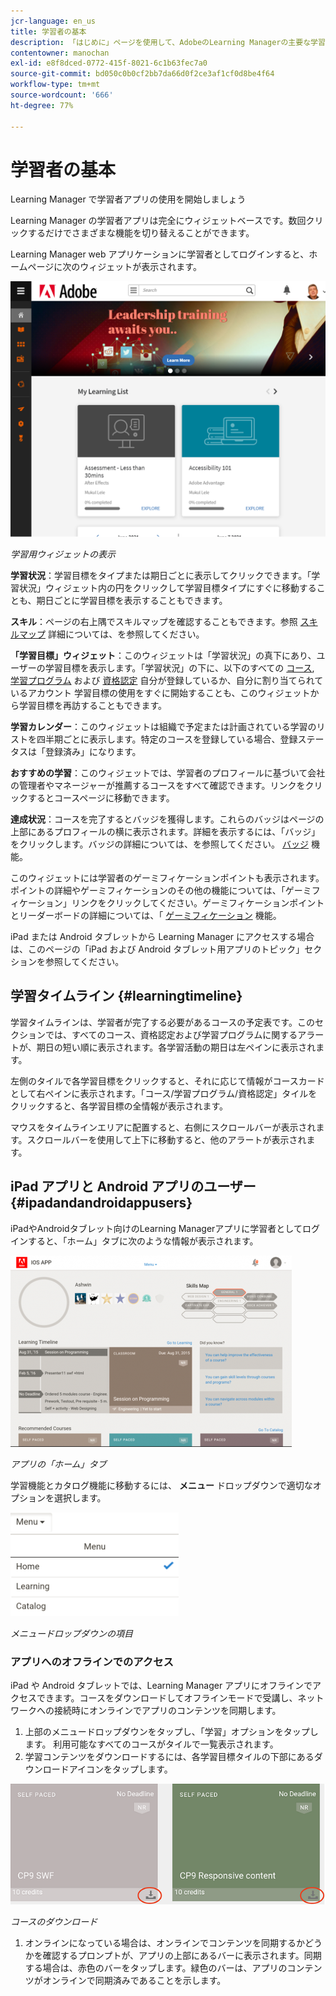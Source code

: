 ```yaml
---
jcr-language: en_us
title: 学習者の基本
description: 「はじめに」ページを使用して、AdobeのLearning Managerの主要な学習パスに移動します。
contentowner: manochan
exl-id: e8f8dced-0772-415f-8021-6c1b63fec7a0
source-git-commit: bd050c0b0cf2bb7da66d0f2ce3af1cf0d8be4f64
workflow-type: tm+mt
source-wordcount: '666'
ht-degree: 77%

---
```


# 学習者の基本

Learning Manager で学習者アプリの使用を開始しましょう

Learning Manager の学習者アプリは完全にウィジェットベースです。数回クリックするだけでさまざまな機能を切り替えることができます。

Learning Manager web アプリケーションに学習者としてログインすると、ホームページに次のウィジェットが表示されます。

![](assets/l-1.png)

*学習用ウィジェットの表示*

**学習状況**：学習目標をタイプまたは期日ごとに表示してクリックできます。「学習状況」ウィジェット内の円をクリックして学習目標タイプにすぐに移動することも、期日ごとに学習目標を表示することもできます。

**スキル**：ページの右上隅でスキルマップを確認することもできます。参照  [スキルマップ](skills-levels.md) 詳細については、を参照してください。

**「学習目標」ウィジェット**：このウィジェットは「学習状況」の真下にあり、ユーザーの学習目標を表示します。「学習状況」の下に、以下のすべての  [コース](courses.md),  [学習プログラム](learning-programs.md) および  [資格認定](certifications.md) 自分が登録しているか、自分に割り当てられているアカウント 学習目標の使用をすぐに開始することも、このウィジェットから学習目標を再訪することもできます。

**学習カレンダー**：このウィジェットは組織で予定または計画されている学習のリストを四半期ごとに表示します。特定のコースを登録している場合、登録ステータスは「登録済み」になります。

**おすすめの学習**：このウィジェットでは、学習者のプロフィールに基づいて会社の管理者やマネージャーが推薦するコースをすべて確認できます。リンクをクリックするとコースページに移動できます。

**達成状況**：コースを完了するとバッジを獲得します。これらのバッジはページの上部にあるプロフィールの横に表示されます。詳細を表示するには、「バッジ」をクリックします。バッジの詳細については、を参照してください。  [バッジ](badges.md) 機能。

このウィジェットには学習者のゲーミフィケーションポイントも表示されます。ポイントの詳細やゲーミフィケーションのその他の機能については、「ゲーミフィケーション」リンクをクリックしてください。ゲーミフィケーションポイントとリーダーボードの詳細については、「  [ゲーミフィケーション](gamification.md) 機能。

iPad または Android タブレットから Learning Manager にアクセスする場合は、このページの「iPad および Android タブレット用アプリのトピック」セクションを参照してください。

## 学習タイムライン {#learningtimeline}

学習タイムラインは、学習者が完了する必要があるコースの予定表です。このセクションでは、すべてのコース、資格認定および学習プログラムに関するアラートが、期日の短い順に表示されます。各学習活動の期日は左ペインに表示されます。

左側のタイルで各学習目標をクリックすると、それに応じて情報がコースカードとして右ペインに表示されます。「コース/学習プログラム/資格認定」タイルをクリックすると、各学習目標の全情報が表示されます。

マウスをタイムラインエリアに配置すると、右側にスクロールバーが表示されます。スクロールバーを使用して上下に移動すると、他のアラートが表示されます。

## iPad アプリと Android アプリのユーザー {#ipadandandroidappusers}

iPadやAndroidタブレット向けのLearning Managerアプリに学習者としてログインすると、「ホーム」タブに次のような情報が表示されます。

![](assets/screenshot-2015-08-07-12-24-40-e1439211134842.png)

*アプリの「ホーム」タブ*

学習機能とカタログ機能に移動するには、 **メニュー** ドロップダウンで適切なオプションを選択します。

![](assets/menu-ipad.png)

*メニュードロップダウンの項目*

### アプリへのオフラインでのアクセス

iPad や Android タブレットでは、Learning Manager アプリにオフラインでアクセスできます。コースをダウンロードしてオフラインモードで受講し、ネットワークへの接続時にオンラインでアプリのコンテンツを同期します。

1. 上部のメニュードロップダウンをタップし、「学習」オプションをタップします。 利用可能なすべてのコースがタイルで一覧表示されます。
1. 学習コンテンツをダウンロードするには、各学習目標タイルの下部にあるダウンロードアイコンをタップします。

![](assets/download-ipad.png)

*コースのダウンロード*

1. オンラインになっている場合は、オンラインでコンテンツを同期するかどうかを確認するプロンプトが、アプリの上部にあるバーに表示されます。同期する場合は、赤色のバーをタップします。緑色のバーは、アプリのコンテンツがオンラインで同期済みであることを示します。

<!--### Track device storage

You can monitor your device storage periodically.

Tap the profile icon at the upper-right corner of the app and tap **Device Storage** menu option.

![](assets/device-storage-option-ipad.png)

An app storage information dialog appears as shown below.

![](assets/device-storage-detailed-e1439211162955.png)

Using the app storage information, you can check the total space of device, app and the downloaded courses. This information enables you to download courses accordingly. To delete the downloaded courses in the device, tap X icon adjacent to each course name.-->
